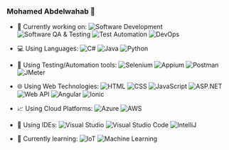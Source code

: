 ### Mohamed Abdelwahab 👋
- 🔭 Currently working on: 
![Software Development](https://img.shields.io/badge/%20-Software%20Developer-9cf)
![Software QA & Testing](https://img.shields.io/badge/%20-Software%20QA&Testing-9cf)
![Test Automation](https://img.shields.io/badge/%20-Test%20Automation-9cf)
![DevOps](https://img.shields.io/badge/%20-DevOps-9cf)
- 💻 Using Languages:
![C#](https://img.shields.io/badge/%20-c%23-green)
![Java](https://img.shields.io/badge/%20-Java-green)
![Python](https://img.shields.io/badge/%20-Python-green)
- 🔬 Using Testing/Automation tools:
![Selenium](https://img.shields.io/badge/%20-Selenium-yellow)
![Appium](https://img.shields.io/badge/%20-Appium-yellow)
![Postman](https://img.shields.io/badge/%20-Postman-yellow)
![JMeter](https://img.shields.io/badge/%20-JMeter-yellow)
- 🌐 Using Web Technologies: 
![HTML](https://img.shields.io/badge/%20-HTML-orange)
![CSS](https://img.shields.io/badge/%20-CSS-orange)
![JavaScript](https://img.shields.io/badge/%20-JavaScript-orange)
![ASP.NET](https://img.shields.io/badge/%20-ASP.NET-orange)
![Web API](https://img.shields.io/badge/-Web%20API-orange)
![Angular](https://img.shields.io/badge/-Angular-orange)
![Ionic](https://img.shields.io/badge/-Ionic-orange)
- 📈 Using Cloud Platforms: 
![Azure](https://img.shields.io/badge/%20-Azure-blue)
![AWS](https://img.shields.io/badge/%20-AWS-blue)
- 📃 Using IDEs: 
![Visual Studio](https://img.shields.io/badge/%20-Visual%20Studio-yellowgreen)
![Visual Studio Code](https://img.shields.io/badge/%20-Visual%20Studio%20Code-yellowgreen)
![IntelliJ](https://img.shields.io/badge/%20-IntelliJ-yellowgreen)

- 🌱 Currently learning:
![IoT](https://img.shields.io/badge/%20-IoT-blueviolet)
![Machine Learning](https://img.shields.io/badge/%20-Machine%20Learning-blueviolet)

<!--
**mwahab25/mwahab25** is a ✨ _special_ ✨ repository because its `README.md` (this file) appears on your GitHub profile.

Here are some ideas to get you started:

- 🔭 I’m currently working on ...
- 🌱 I’m currently learning ...
- 👯 I’m looking to collaborate on ...
- 🤔 I’m looking for help with ...
- 💬 Ask me about ...
- 📫 How to reach me: ...
- 😄 Pronouns: ...
- ⚡ Fun fact: ...
-->
